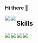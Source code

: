 ### Hi there 👋

<!--
**hellxz/hellxz** is a ✨ _special_ ✨ repository because its `README.md` (this file) appears on your GitHub profile.

Here are some ideas to get you started:

- 🔭 I’m currently working on ...
- 🌱 I’m currently learning ...
- 👯 I’m looking to collaborate on ...
- 🤔 I’m looking for help with ...
- 💬 Ask me about ...
- 📫 How to reach me: ...
- 😄 Pronouns: ...
- ⚡ Fun fact: ...
-->

<a href="https://github.com/hellxz">
  <img align="left" src="https://github-readme-stats.vercel.app/api?username=hellxz&show_icons=true" />
</a>
<a href="https://github.com/hellxz">
  <img align="left" src="https://github-readme-stats.vercel.app/api/top-langs/?username=hellxz" />
</a>

## Skills

![](https://img.shields.io/badge/-Java-007396?style=flat-square&logo=Java&logoColor=fff)
![](https://img.shields.io/badge/-Linux-000000?style=flat-square&logo=Linux&logoColor=fff)
![](https://img.shields.io/badge/-Kubernetes-326de6?style=flat-square&logo=Kubernetes&logoColor=fff)
![](https://img.shields.io/badge/-JavaScript-F7DF1E?style=flat-square&logo=JavaScript&logoColor=fff)
